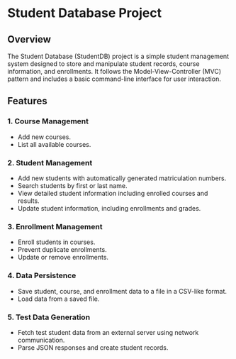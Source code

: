 # Student Database Project

## Overview
The Student Database (StudentDB) project is a simple student management system designed to store and manipulate student records, course information, and enrollments. It follows the Model-View-Controller (MVC) pattern and includes a basic command-line interface for user interaction.

## Features
### 1. Course Management
- Add new courses.
- List all available courses.

### 2. Student Management
- Add new students with automatically generated matriculation numbers.
- Search students by first or last name.
- View detailed student information including enrolled courses and results.
- Update student information, including enrollments and grades.

### 3. Enrollment Management
- Enroll students in courses.
- Prevent duplicate enrollments.
- Update or remove enrollments.

### 4. Data Persistence
- Save student, course, and enrollment data to a file in a CSV-like format.
- Load data from a saved file.

### 5. Test Data Generation
- Fetch test student data from an external server using network communication.
- Parse JSON responses and create student records.


